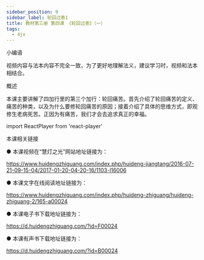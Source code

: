 ```yaml
---
sidebar_position: 9
sidebar_label: 轮回过患1
title: 教材第三册 第四课 《轮回过患》（一）
tags:
  - 4jx
---
```

  小编语 


视频内容与法本内容不完全一致，为了更好地理解法义，建议学习时，视频和法本相结合。


概述


本课主要讲解了四加行里的第三个加行：轮回痛苦。首先介绍了轮回痛苦的定义、痛苦的种类，以及为什么要修轮回痛苦的原因；接着介绍了具体的思维方式，即观修生老病死苦。正因为有痛苦，我们才会去追求真正的幸福。



import ReactPlayer from 'react-player'

<ReactPlayer id='hdvplayer' light='/img/lamp-hope.png' controls url='https://f.huidengchanxiu.net/jmy/%e6%85%a7%e7%81%af%e7%a6%85%e4%bf%ae%e8%af%be/%e6%85%a7%e7%81%af%e7%a6%85%e4%bf%ae%e8%af%be%e7%ac%ac%e4%b8%89%e5%86%8c/04-1%20%e6%85%a7%e7%81%af%e7%a6%85%e4%bf%ae%e8%af%be9%20%e8%bd%ae%e5%9b%9e%e7%97%9b%e8%8b%a61.mp4' />




 本课相关链接 

●  本课视频在“慧灯之光”网站地址链接为：

https://www.huidengzhiguang.com/index.php/huideng-jiangtang/2016-07-21-09-15-04/2017-01-20-04-20-16/1103-l16006



●  本课文字在线阅读地址链接为：

https://www.huidengzhiguang.com/index.php/huideng-zhiguang/huideng-zhiguang-2/165-a00024



●  本课电子书下载地址链接为：

https://d.huidengzhiguang.com/?id=F00024



●  本课有声书下载地址链接为：

https://d.huidengzhiguang.com/?id=B00024